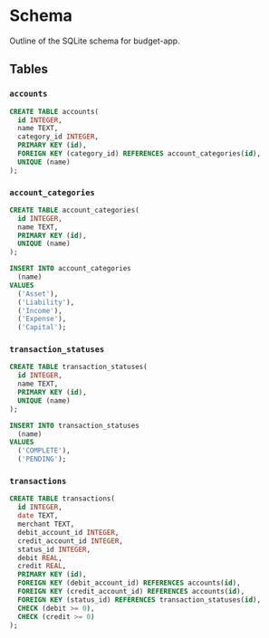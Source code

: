 # Schema

Outline of the SQLite schema for budget-app.

## Tables

### `accounts`

```sql
CREATE TABLE accounts(
  id INTEGER,
  name TEXT,
  category_id INTEGER,
  PRIMARY KEY (id),
  FOREIGN KEY (category_id) REFERENCES account_categories(id),
  UNIQUE (name)
);
```

### `account_categories`

```sql
CREATE TABLE account_categories(
  id INTEGER,
  name TEXT,
  PRIMARY KEY (id),
  UNIQUE (name)
);

INSERT INTO account_categories
  (name)
VALUES
  ('Asset'),
  ('Liability'),
  ('Income'),
  ('Expense'),
  ('Capital');
```

### `transaction_statuses`

```sql
CREATE TABLE transaction_statuses(
  id INTEGER,
  name TEXT,
  PRIMARY KEY (id),
  UNIQUE (name)
);

INSERT INTO transaction_statuses
  (name)
VALUES
  ('COMPLETE'),
  ('PENDING');
```

### `transactions`

```sql
CREATE TABLE transactions(
  id INTEGER,
  date TEXT,
  merchant TEXT,
  debit_account_id INTEGER,
  credit_account_id INTEGER,
  status_id INTEGER,
  debit REAL,
  credit REAL,
  PRIMARY KEY (id),
  FOREIGN KEY (debit_account_id) REFERENCES accounts(id),
  FOREIGN KEY (credit_account_id) REFERENCES accounts(id),
  FOREIGN KEY (status_id) REFERENCES transaction_statuses(id),
  CHECK (debit >= 0),
  CHECK (credit >= 0)
);
```
